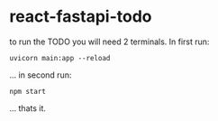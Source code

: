 # react-fastapi-todo

to run the TODO you will need 2 terminals. In first run:

```console
uvicorn main:app --reload
```

... in second run:

```console
npm start
```

... thats it.

